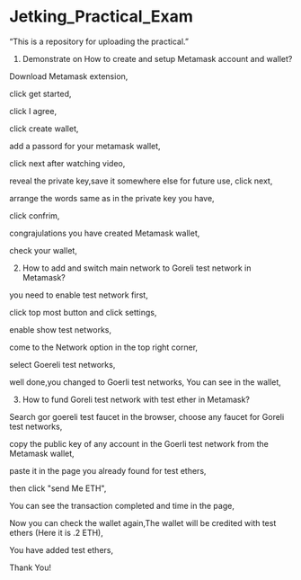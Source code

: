 # Jetking_Practical_Exam
“This is a repository for uploading the practical.”
1) Demonstrate on How to create and setup Metamask account and
wallet?

Download Metamask extension,

click get started,

click I agree,

click create wallet,

add a passord for your metamask wallet,

click next after watching video,

reveal the private key,save it somewhere else for future use,
click next,

arrange the words same as in the private key you have,

click confrim,

congrajulations you have created Metamask wallet,

check your wallet,

2) How to add and switch main network to Goreli test network in
Metamask?

you need to enable test network first,

click top most button and click settings,

enable show test networks,

come to the Network option in the top right corner,

select Goereli test networks,

well done,you changed to Goerli test networks, You can see in the wallet,

3) How to fund Goreli test network with test ether in Metamask?

Search gor goereli test faucet in the browser, choose any faucet for Goreli test networks,

copy the public key of any account in the Goerli test network from the Metamask wallet,

paste it in the page you already found for test ethers,

then click "send Me ETH",

You can see the transaction completed and time in the page,

Now you can check the wallet again,The wallet will be credited with test ethers (Here it is .2 ETH),

You have added test ethers,



Thank You!













